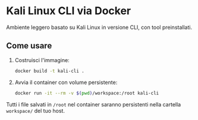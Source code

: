 # Kali Linux CLI via Docker

Ambiente leggero basato su Kali Linux in versione CLI, con tool preinstallati.

## Come usare

1. Costruisci l'immagine:
   ```bash
   docker build -t kali-cli .
   ```

2. Avvia il container con volume persistente:
   ```bash
   docker run -it --rm -v $(pwd)/workspace:/root kali-cli
   ```

Tutti i file salvati in `/root` nel container saranno persistenti nella cartella `workspace/` del tuo host.